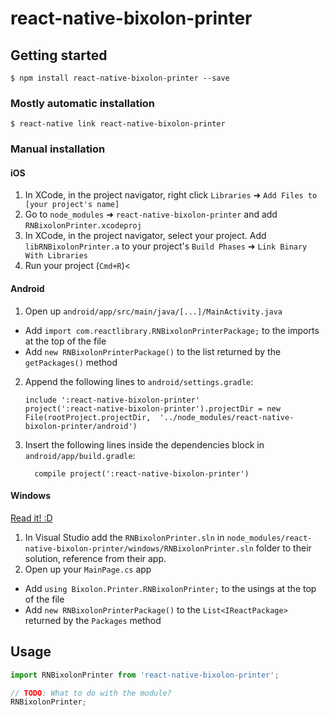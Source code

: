 
# react-native-bixolon-printer

## Getting started

`$ npm install react-native-bixolon-printer --save`

### Mostly automatic installation

`$ react-native link react-native-bixolon-printer`

### Manual installation


#### iOS

1. In XCode, in the project navigator, right click `Libraries` ➜ `Add Files to [your project's name]`
2. Go to `node_modules` ➜ `react-native-bixolon-printer` and add `RNBixolonPrinter.xcodeproj`
3. In XCode, in the project navigator, select your project. Add `libRNBixolonPrinter.a` to your project's `Build Phases` ➜ `Link Binary With Libraries`
4. Run your project (`Cmd+R`)<

#### Android

1. Open up `android/app/src/main/java/[...]/MainActivity.java`
  - Add `import com.reactlibrary.RNBixolonPrinterPackage;` to the imports at the top of the file
  - Add `new RNBixolonPrinterPackage()` to the list returned by the `getPackages()` method
2. Append the following lines to `android/settings.gradle`:
  	```
  	include ':react-native-bixolon-printer'
  	project(':react-native-bixolon-printer').projectDir = new File(rootProject.projectDir, 	'../node_modules/react-native-bixolon-printer/android')
  	```
3. Insert the following lines inside the dependencies block in `android/app/build.gradle`:
  	```
      compile project(':react-native-bixolon-printer')
  	```

#### Windows
[Read it! :D](https://github.com/ReactWindows/react-native)

1. In Visual Studio add the `RNBixolonPrinter.sln` in `node_modules/react-native-bixolon-printer/windows/RNBixolonPrinter.sln` folder to their solution, reference from their app.
2. Open up your `MainPage.cs` app
  - Add `using Bixolon.Printer.RNBixolonPrinter;` to the usings at the top of the file
  - Add `new RNBixolonPrinterPackage()` to the `List<IReactPackage>` returned by the `Packages` method


## Usage
```javascript
import RNBixolonPrinter from 'react-native-bixolon-printer';

// TODO: What to do with the module?
RNBixolonPrinter;
```
  